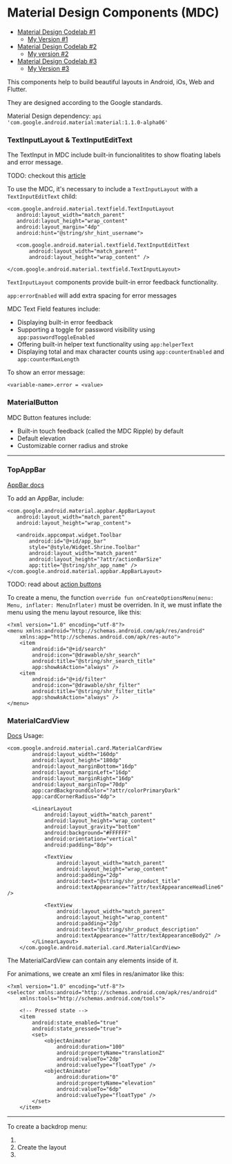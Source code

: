 # Material Design Components (MDC)

* [Material Design Codelab #1](https://codelabs.developers.google.com/codelabs/mdc-101-java/index.html#0)
    * [My Version #1](https://github.com/Gonzz-96/material-design-codelab/tree/101-starter)
* [Material Design Codelab #2](https://codelabs.developers.google.com/codelabs/mdc-102-kotlin/#0)
    * [My version #2](https://github.com/Gonzz-96/material-design-codelab/tree/102-starter)
* [Material Design Codelab #3](https://codelabs.developers.google.com/codelabs/mdc-103-kotlin/)
    * [My Version #3](https://github.com/Gonzz-96/material-design-codelab/tree/103-starter)

This components help to build beautiful layouts in Android, iOs, Web and Flutter.

They are designed according to the Google standards.

Material Design dependency: `api 'com.google.android.material:material:1.1.0-alpha06'`


### TextInputLayout & TextInputEditText

The TextInput in MDC include built-in funcionalitites to show floating labels and error message.

TODO: checkout this [article](https://material.io/components/text-fields/)

To use the MDC, it's necessary to include a `TextInputLayout` with a `TextInputEditText` child:

```
<com.google.android.material.textfield.TextInputLayout
   android:layout_width="match_parent"
   android:layout_height="wrap_content"
   android:layout_margin="4dp"
   android:hint="@string/shr_hint_username">

   <com.google.android.material.textfield.TextInputEditText
       android:layout_width="match_parent"
       android:layout_height="wrap_content" />

</com.google.android.material.textfield.TextInputLayout>
```

`TextInputLayout` components provide built-in error feedback functionality.

`app:errorEnabled` will add extra spacing for error messages

MDC Text Field features include:

* Displaying built-in error feedback
* Supporting a toggle for password visibility using `app:passwordToggleEnabled`
* Offering built-in helper text functionality using `app:helperText`
* Displaying total and max character counts using `app:counterEnabled` and `app:counterMaxLength`

To show an error message:

```
<variable-name>.error = <value>
```

### MaterialButton

MDC Button features include:

* Built-in touch feedback (called the MDC Ripple) by default
* Default elevation
* Customizable corner radius and stroke

<hr>

### TopAppBar

[AppBar docs](https://material.io/components/app-bars-bottom/)

To add an AppBar, include:

```
<com.google.android.material.appbar.AppBarLayout
   android:layout_width="match_parent"
   android:layout_height="wrap_content">

   <androidx.appcompat.widget.Toolbar
       android:id="@+id/app_bar"
       style="@style/Widget.Shrine.Toolbar"
       android:layout_width="match_parent"
       android:layout_height="?attr/actionBarSize"
       app:title="@string/shr_app_name" />
</com.google.android.material.appbar.AppBarLayout>
```

TODO: read about [action buttons](https://developer.android.com/training/appbar/actions)

To create a menu, the function `override fun onCreateOptionsMenu(menu: Menu, inflater: MenuInflater)` must be overriden. In it, we must inflate the menu using the menu layout resource, like this:

```
<?xml version="1.0" encoding="utf-8"?>
<menu xmlns:android="http://schemas.android.com/apk/res/android"
    xmlns:app="http://schemas.android.com/apk/res-auto">
    <item
        android:id="@+id/search"
        android:icon="@drawable/shr_search"
        android:title="@string/shr_search_title"
        app:showAsAction="always" />
    <item
        android:id="@+id/filter"
        android:icon="@drawable/shr_filter"
        android:title="@string/shr_filter_title"
        app:showAsAction="always" />
</menu>

```

### MaterialCardView

[Docs](https://material.io/components/cards/)
Usage:

```
<com.google.android.material.card.MaterialCardView
        android:layout_width="160dp"
        android:layout_height="180dp"
        android:layout_marginBottom="16dp"
        android:layout_marginLeft="16dp"
        android:layout_marginRight="16dp"
        android:layout_marginTop="70dp"
        app:cardBackgroundColor="?attr/colorPrimaryDark"
        app:cardCornerRadius="4dp">

        <LinearLayout
            android:layout_width="match_parent"
            android:layout_height="wrap_content"
            android:layout_gravity="bottom"
            android:background="#FFFFFF"
            android:orientation="vertical"
            android:padding="8dp">

            <TextView
                android:layout_width="match_parent"
                android:layout_height="wrap_content"
                android:padding="2dp"
                android:text="@string/shr_product_title"
                android:textAppearance="?attr/textAppearanceHeadline6" />

            <TextView
                android:layout_width="match_parent"
                android:layout_height="wrap_content"
                android:padding="2dp"
                android:text="@string/shr_product_description"
                android:textAppearance="?attr/textAppearanceBody2" />
        </LinearLayout>
    </com.google.android.material.card.MaterialCardView>
```
The MaterialCardView can contain any elements inside of it.

For animations, we create an xml files in res/animator like this:

```
<?xml version="1.0" encoding="utf-8"?>
<selector xmlns:android="http://schemas.android.com/apk/res/android"
    xmlns:tools="http://schemas.android.com/tools">

    <!-- Pressed state -->
    <item
        android:state_enabled="true"
        android:state_pressed="true">
        <set>
            <objectAnimator
                android:duration="100"
                android:propertyName="translationZ"
                android:valueTo="2dp"
                android:valueType="floatType" />
            <objectAnimator
                android:duration="0"
                android:propertyName="elevation"
                android:valueTo="6dp"
                android:valueType="floatType" />
        </set>
    </item>
```

<hr>

To create a backdrop menu:


1.
2. Create the layout
3.